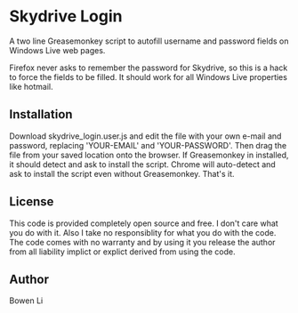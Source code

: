 Skydrive Login
=============

A two line Greasemonkey script to autofill username and password fields on Windows Live web pages.

Firefox never asks to remember the password for Skydrive, so this is a hack to force the fields to be filled. It should work for all Windows Live properties like hotmail.


Installation
------------
Download skydrive_login.user.js and edit the file with your own e-mail and password, replacing 'YOUR-EMAIL' and 'YOUR-PASSWORD'.
Then drag the file from your saved location onto the browser. If Greasemonkey in installed, it should detect and ask to install the script. Chrome will auto-detect and ask to install the script even without Greasemonkey. That's it.



License
------------
This code is provided completely open source and free. I don't care what you do with it.
Also I take no responsiblity for what you do with the code.
The code comes with no warranty and by using it you release the author from all liability implict or explict derived from using the code.

Author
------------
Bowen Li